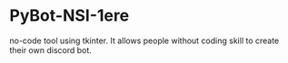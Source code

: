 # PyBot-NSI-1ere
no-code tool using tkinter. It allows people without coding skill to create their own discord bot.
